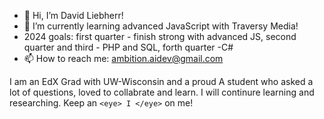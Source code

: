 - 👋 Hi, I’m David Liebherr!
- 🌱 I’m currently learning advanced JavaScript with Traversy Media!
- 2024 goals: first quarter - finish strong with advanced JS, second quarter and third - PHP and SQL, forth quarter -C# 
- 📫 How to reach me: ambition.aidev@gmail.com

  
I am an EdX Grad with UW-Wisconsin and a proud A student who asked a lot of questions, loved to collabrate and learn. I will continure learning and researching. Keep an ```<eye> I </eye>``` on me!

<!---
aidev13/aidev13 is a ✨ special ✨ repository because its `README.md` (this file) appears on your GitHub profile.
You can click the Preview link to take a look at your changes.
--->
